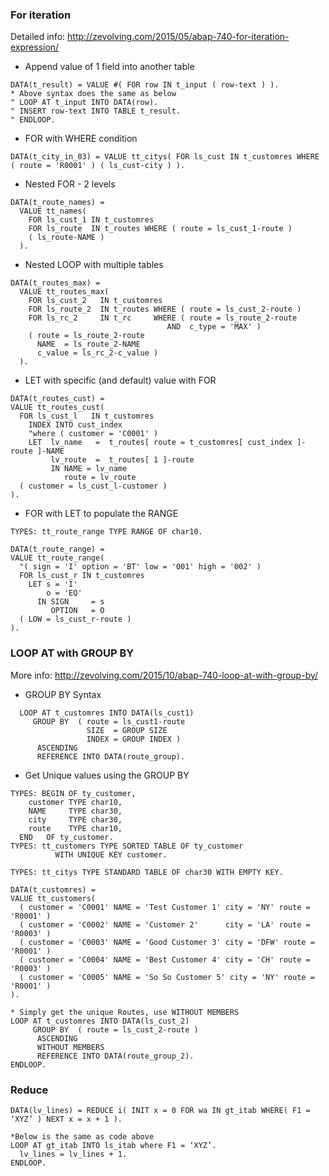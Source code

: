 
### For iteration
Detailed info: http://zevolving.com/2015/05/abap-740-for-iteration-expression/
* Append value of 1 field into another table
```ABAP
DATA(t_result) = VALUE #( FOR row IN t_input ( row-text ) ). 
* Above syntax does the same as below
" LOOP AT t_input INTO DATA(row). 
" INSERT row-text INTO TABLE t_result. 
" ENDLOOP. 
```
* FOR with WHERE condition
```ABAP
DATA(t_city_in_03) = VALUE tt_citys( FOR ls_cust IN t_customres WHERE ( route = 'R0001' ) ( ls_cust-city ) ).
```
* Nested FOR - 2 levels
```ABAP
DATA(t_route_names) =
  VALUE tt_names(
    FOR ls_cust_1 IN t_customres
    FOR ls_route  IN t_routes WHERE ( route = ls_cust_1-route )
    ( ls_route-NAME )
  ).
```
* Nested LOOP with multiple tables
```ABAP
DATA(t_routes_max) =
  VALUE tt_routes_max(
    FOR ls_cust_2   IN t_customres
    FOR ls_route_2  IN t_routes WHERE ( route = ls_cust_2-route )
    FOR ls_rc_2     IN t_rc     WHERE ( route = ls_route_2-route
                                   AND  c_type = 'MAX' )
    ( route = ls_route_2-route
      NAME  = ls_route_2-NAME
      c_value = ls_rc_2-c_value )
  ).
  ```
  
  * LET with specific (and default) value with FOR
  ```ABAP
  DATA(t_routes_cust) =
  VALUE tt_routes_cust(
    FOR ls_cust_l   IN t_customres
      INDEX INTO cust_index
      "where ( customer = 'C0001' )
      LET  lv_name   =  t_routes[ route = t_customres[ cust_index ]-route ]-NAME
           lv_route  =  t_routes[ 1 ]-route
           IN NAME = lv_name
              route = lv_route
    ( customer = ls_cust_l-customer )
  ).
  ```
  * FOR with LET to populate the RANGE
  ```ABAP
TYPES: tt_route_range TYPE RANGE OF char10.
 
DATA(t_route_range) =
  VALUE tt_route_range(
    "( sign = 'I' option = 'BT' low = '001' high = '002' )
    FOR ls_cust_r IN t_customres
      LET s = 'I'
          o = 'EQ'
        IN SIGN     = s
           OPTION   = O
    ( LOW = ls_cust_r-route )
  ).
  ```
  
  ### LOOP AT with GROUP BY
  More info: http://zevolving.com/2015/10/abap-740-loop-at-with-group-by/
* GROUP BY Syntax
```ABAP
  LOOP AT t_customres INTO DATA(ls_cust1)
     GROUP BY  ( route = ls_cust1-route
                 SIZE  = GROUP SIZE
                 INDEX = GROUP INDEX )
      ASCENDING
      REFERENCE INTO DATA(route_group).
  ```
  * Get Unique values using the GROUP BY
```ABAP
TYPES: BEGIN OF ty_customer,
    customer TYPE char10,
    NAME     TYPE char30,
    city     TYPE char30,
    route    TYPE char10,
  END   OF ty_customer.
TYPES: tt_customers TYPE SORTED TABLE OF ty_customer
          WITH UNIQUE KEY customer.
 
TYPES: tt_citys TYPE STANDARD TABLE OF char30 WITH EMPTY KEY.
 
DATA(t_customres) =
VALUE tt_customers(
  ( customer = 'C0001' NAME = 'Test Customer 1' city = 'NY' route = 'R0001' )
  ( customer = 'C0002' NAME = 'Customer 2'      city = 'LA' route = 'R0003' )
  ( customer = 'C0003' NAME = 'Good Customer 3' city = 'DFW' route = 'R0001' )
  ( customer = 'C0004' NAME = 'Best Customer 4' city = 'CH' route = 'R0003' )
  ( customer = 'C0005' NAME = 'So So Customer 5' city = 'NY' route = 'R0001' )
).
 
* Simply get the unique Routes, use WITHOUT MEMBERS
LOOP AT t_customres INTO DATA(ls_cust_2)
     GROUP BY  ( route = ls_cust_2-route )
      ASCENDING
      WITHOUT MEMBERS
      REFERENCE INTO DATA(route_group_2).
ENDLOOP. 
```

### Reduce
```ABAP
DATA(lv_lines) = REDUCE i( INIT x = 0 FOR wa IN gt_itab WHERE( F1 = ‘XYZ’ ) NEXT x = x + 1 ).

*Below is the same as code above
LOOP AT gt_itab INTO ls_itab where F1 = ‘XYZ’.
  lv_lines = lv_lines + 1.
ENDLOOP.
```  
  
